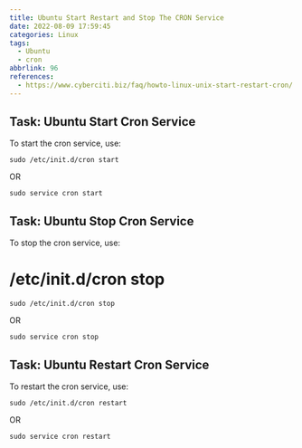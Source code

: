 ```yaml
---
title: Ubuntu Start Restart and Stop The CRON Service
date: 2022-08-09 17:59:45
categories: Linux
tags:
  - Ubuntu
  - cron
abbrlink: 96
references:
  - https://www.cyberciti.biz/faq/howto-linux-unix-start-restart-cron/
---
```

## Task: Ubuntu Start Cron Service

To start the cron service, use:

```
sudo /etc/init.d/cron start
```

OR

```
sudo service cron start
```

## Task: Ubuntu Stop Cron Service

To stop the cron service, use:


# /etc/init.d/cron stop

```
sudo /etc/init.d/cron stop
```

OR

```
sudo service cron stop
```

## Task: Ubuntu Restart Cron Service

To restart the cron service, use:

```
sudo /etc/init.d/cron restart
```

OR

```
sudo service cron restart
```
